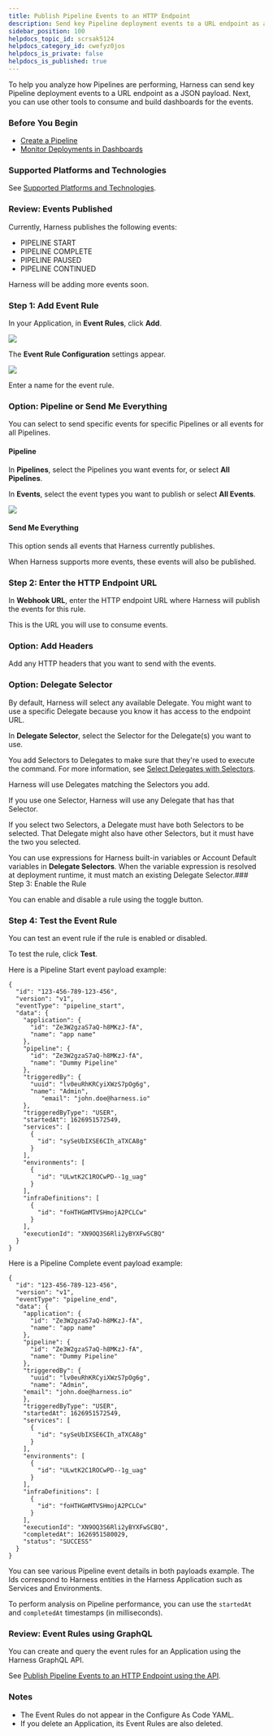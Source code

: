 ```yaml
---
title: Publish Pipeline Events to an HTTP Endpoint
description: Send key Pipeline deployment events to a URL endpoint as a JSON payload.
sidebar_position: 100
helpdocs_topic_id: scrsak5124
helpdocs_category_id: cwefyz0jos
helpdocs_is_private: false
helpdocs_is_published: true
---
```


To help you analyze how Pipelines are performing, Harness can send key Pipeline deployment events to a URL endpoint as a JSON payload. Next, you can use other tools to consume and build dashboards for the events.


### Before You Begin

* [Create a Pipeline](../../model-cd-pipeline/pipelines/pipeline-configuration.md)
* [Monitor Deployments in Dashboards](../../../firstgen-platform/fg-monitoring/main-and-services-dashboards.md)

### Supported Platforms and Technologies

See [Supported Platforms and Technologies](../../../starthere-firstgen/supported-platforms.md).

### Review: Events Published

Currently, Harness publishes the following events:

* PIPELINE START
* PIPELINE COMPLETE
* PIPELINE PAUSED
* PIPELINE CONTINUED

Harness will be adding more events soon.

### Step 1: Add Event Rule

In your Application, in **Event Rules**, click **Add**.

![](./static/publish-pipeline-events-to-an-http-endpoint-40.png)

The **Event Rule Configuration** settings appear.

![](./static/publish-pipeline-events-to-an-http-endpoint-41.png)

Enter a name for the event rule.

### Option: Pipeline or Send Me Everything

You can select to send specific events for specific Pipelines or all events for all Pipelines.

#### Pipeline

In **Pipelines**, select the Pipelines you want events for, or select **All Pipelines**.

In **Events**, select the event types you want to publish or select **All Events**.

![](./static/publish-pipeline-events-to-an-http-endpoint-42.png)

#### Send Me Everything

This option sends all events that Harness currently publishes.

When Harness supports more events, these events will also be published.

### Step 2: Enter the HTTP Endpoint URL

In **Webhook URL**, enter the HTTP endpoint URL where Harness will publish the events for this rule.

This is the URL you will use to consume events.

### Option: Add Headers

Add any HTTP headers that you want to send with the events.

### Option: Delegate Selector

By default, Harness will select any available Delegate. You might want to use a specific Delegate because you know it has access to the endpoint URL.

In **Delegate Selector**, select the Selector for the Delegate(s) you want to use.

You add Selectors to Delegates to make sure that they're used to execute the command. For more information, see [Select Delegates with Selectors](../../../firstgen-platform/account/manage-delegates/select-delegates-for-specific-tasks-with-selectors.md).

Harness will use Delegates matching the Selectors you add.

If you use one Selector, Harness will use any Delegate that has that Selector.

If you select two Selectors, a Delegate must have both Selectors to be selected. That Delegate might also have other Selectors, but it must have the two you selected.

You can use expressions for Harness built-in variables or Account Default variables in **Delegate Selectors**. When the variable expression is resolved at deployment runtime, it must match an existing Delegate Selector.### Step 3: Enable the Rule

You can enable and disable a rule using the toggle button.

### Step 4: Test the Event Rule

You can test an event rule if the rule is enabled or disabled.

To test the rule, click **Test**.

Here is a Pipeline Start event payload example:


```
{  
  "id": "123-456-789-123-456",  
  "version": "v1",  
  "eventType": "pipeline_start",  
  "data": {  
    "application": {  
      "id": "Ze3W2gzaS7aQ-h8MKzJ-fA",  
      "name": "app name"  
    },  
    "pipeline": {  
      "id": "Ze3W2gzaS7aQ-h8MKzJ-fA",  
      "name": "Dummy Pipeline"  
    },  
    "triggeredBy": {  
      "uuid": "lv0euRhKRCyiXWzS7pOg6g",  
      "name": "Admin",  
	     "email": "john.doe@harness.io"  
    },  
    "triggeredByType": "USER",  
    "startedAt": 1626951572549,  
    "services": [  
      {  
        "id": "sySeUbIXSE6CIh_aTXCA8g"  
      }  
    ],  
    "environments": [  
      {  
        "id": "ULwtK2C1ROCwPD--1g_uag"  
      }  
    ],  
    "infraDefinitions": [  
      {  
        "id": "foHTHGmMTVSHmojA2PCLCw"  
      }  
    ],  
    "executionId": "XN9OQ3S6Rli2yBYXFwSCBQ"  
  }  
}
```
Here is a Pipeline Complete event payload example:


```
{  
  "id": "123-456-789-123-456",  
  "version": "v1",  
  "eventType": "pipeline_end",  
  "data": {  
    "application": {  
      "id": "Ze3W2gzaS7aQ-h8MKzJ-fA",  
      "name": "app name"  
    },  
    "pipeline": {  
      "id": "Ze3W2gzaS7aQ-h8MKzJ-fA",  
      "name": "Dummy Pipeline"  
    },  
    "triggeredBy": {  
      "uuid": "lv0euRhKRCyiXWzS7pOg6g",  
      "name": "Admin",  
    "email": "john.doe@harness.io"  
    },  
    "triggeredByType": "USER",  
    "startedAt": 1626951572549,  
    "services": [  
      {  
        "id": "sySeUbIXSE6CIh_aTXCA8g"  
      }  
    ],  
    "environments": [  
      {  
        "id": "ULwtK2C1ROCwPD--1g_uag"  
      }  
    ],  
    "infraDefinitions": [  
      {  
        "id": "foHTHGmMTVSHmojA2PCLCw"  
      }  
    ],  
    "executionId": "XN9OQ3S6Rli2yBYXFwSCBQ",  
    "completedAt": 1626951580029,  
    "status": "SUCCESS"  
  }  
}
```
You can see various Pipeline event details in both payloads example. The Ids correspond to Harness entities in the Harness Application such as Services and Environments.

To perform analysis on Pipeline performance, you can use the `startedAt` and `completedAt` timestamps (in milliseconds).

### Review: Event Rules using GraphQL

You can create and query the event rules for an Application using the Harness GraphQL API.

See [Publish Pipeline Events to an HTTP Endpoint using the API](../../../firstgen-platform/techref-category/api/publish-pipeline-events-to-an-http-endpoint-using-the-api.md).

### Notes

* The Event Rules do not appear in the Configure As Code YAML.
* If you delete an Application, its Event Rules are also deleted.


